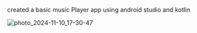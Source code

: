 created a basic music Player app using android studio and kotlin



![photo_2024-11-10_17-30-47](https://github.com/user-attachments/assets/7ff517bc-633e-4e4c-956a-5463a728ceaf)
